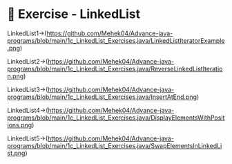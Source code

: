 # 📝 Exercise - LinkedList
LinkedList1->(https://github.com/Mehek04/Advance-java-programs/blob/main/1c_LinkedList_Exercises.java/LinkedListIteratorExample.png)

LinkedList2->(https://github.com/Mehek04/Advance-java-programs/blob/main/1c_LinkedList_Exercises.java/ReverseLinkedListIteration.png)

LinkedList3->(https://github.com/Mehek04/Advance-java-programs/blob/main/1c_LinkedList_Exercises.java/InsertAtEnd.png)

LinkedList4->(https://github.com/Mehek04/Advance-java-programs/blob/main/1c_LinkedList_Exercises.java/DisplayElementsWithPositions.png)

LinkedList5->(https://github.com/Mehek04/Advance-java-programs/blob/main/1c_LinkedList_Exercises.java/SwapElementsInLinkedList.png)
